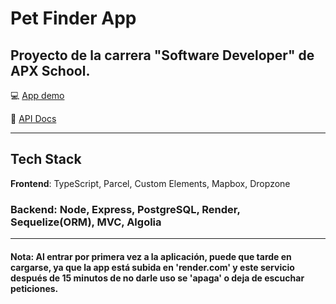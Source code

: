 # Pet Finder App

## Proyecto de la carrera "Software Developer" de APX School.

:computer: [App demo](https://pet-finder-app-muig.onrender.com)

:scroll: [API Docs](https://documenter.getpostman.com/view/25956902/2s9XxsWcWk)

_ _ _
## Tech Stack
**Frontend**: TypeScript, Parcel, Custom Elements, Mapbox, Dropzone
### **Backend**: Node, Express, PostgreSQL, Render, Sequelize(ORM), MVC, Algolia

_ _ _

#### Nota: Al entrar por primera vez a la aplicación, puede que tarde en cargarse, ya que la app está subida en 'render.com' y este servicio después de 15 minutos de no darle uso se 'apaga' o deja de escuchar peticiones.
